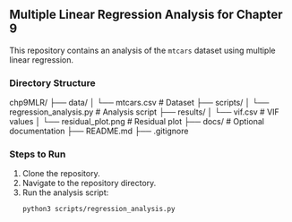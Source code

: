 ## Multiple Linear Regression Analysis for Chapter 9

This repository contains an analysis of the `mtcars` dataset using multiple linear regression.




### Directory Structure
chp9MLR/ ├── data/ │ └── mtcars.csv # Dataset ├── scripts/ │ └── regression_analysis.py # Analysis script ├── results/ │ └── vif.csv # VIF values │ └── residual_plot.png # Residual plot ├── docs/ # Optional documentation ├── README.md ├── .gitignore




### Steps to Run
1. Clone the repository.
2. Navigate to the repository directory.
3. Run the analysis script:
   ```bash
   python3 scripts/regression_analysis.py
